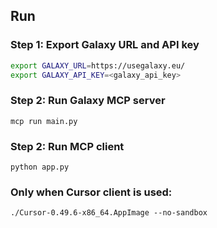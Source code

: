 ## Run 

### Step 1: Export Galaxy URL and API key

```bash
export GALAXY_URL=https://usegalaxy.eu/
export GALAXY_API_KEY=<galaxy_api_key>
```

### Step 2: Run Galaxy MCP server

```
mcp run main.py
```

### Step 2: Run MCP client

`python app.py`


### Only when Cursor client is used:

`./Cursor-0.49.6-x86_64.AppImage --no-sandbox`